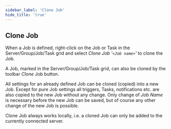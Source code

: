 ```yaml
---
sidebar_label: 'Clone Job'
hide_title: 'true'
---
```


## Clone Job

When a Job is defined, right-click on the Job or Task in the Server/Group/Job/Task grid and select *Clone Job '`<Job name>`'* to clone the Job.
 
A Job, marked in the Server/Group/Job/Task grid, can also be cloned by the toolbar *Clone* Job button.
 
All settings for an already defined Job can be cloned (copied) into a new Job. Except for pure Job settings all triggers, Tasks, notifications etc. are also copied to the new Job without any change. Only change of *Job Name* is necessary before the new Job can be saved, but of course any other change of the new Job is possible.
 
Clone Job always works locally, i.e. a cloned Job can only be added to the currently connected server.

